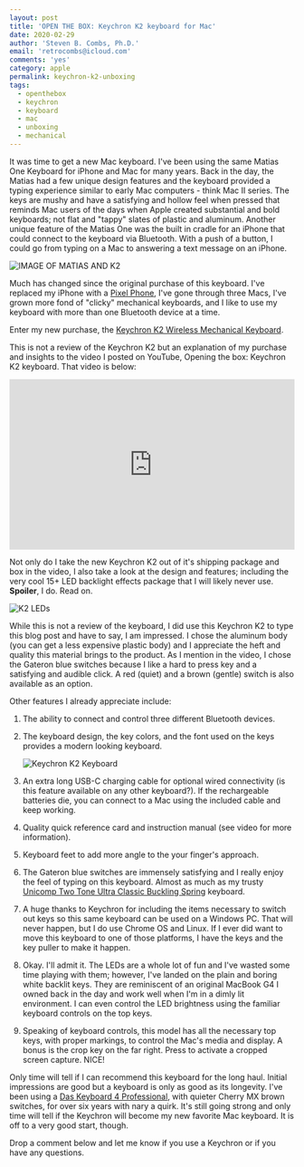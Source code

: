 ```yaml
---
layout: post
title: 'OPEN THE BOX: Keychron K2 keyboard for Mac'
date: 2020-02-29
author: 'Steven B. Combs, Ph.D.'
email: 'retrocombs@icloud.com'
comments: 'yes'
category: apple
permalink: keychron-k2-unboxing
tags:
  - openthebox
  - keychron
  - keyboard
  - mac
  - unboxing
  - mechanical
---
```


It was time to get a new Mac keyboard. I've been using the same Matias One Keyboard for iPhone and Mac for many years. Back in the day, the Matias had a few unique design features and the keyboard provided a typing experience similar to early Mac computers - think Mac II series. The keys are mushy and have a satisfying and hollow feel when pressed that reminds Mac users of the days when Apple created substantial and bold keyboards; not flat and "tappy" slates of plastic and aluminum. Another unique feature of the Matias One was the built in cradle for an iPhone that could connect to the keyboard via Bluetooth. With a push of a button, I could go from typing on a Mac to answering a text message on an iPhone.

![IMAGE OF MATIAS AND K2](/images/posts/2020-02-29-keychron-unboxing/matias-and-keychron.jpg)

Much has changed since the original purchase of this keyboard. I've replaced my iPhone with a [Pixel Phone](https://www.pixelpowerpodcast.com), I've gone through three Macs, I've grown more fond of "clicky" mechanical keyboards, and I like to use my keyboard with more than one Bluetooth device at a time.

Enter my new purchase, the [Keychron K2 Wireless Mechanical Keyboard](https://www.keychron.com/products/keychron-k2-wireless-mechanical-keyboard).

This is not a review of the Keychron K2 but an explanation of my purchase and insights to the video I posted on YouTube, Opening the box: Keychron K2 keyboard. That video is below:

<div style="position:relative;padding-top:56.25%;">
  <p><iframe src="https://www.youtube.com/embed/A7R0HIG7nR0" frameborder="0" allowfullscreen style="position:absolute;top:0;left:0;width:100%;height:100%;"></iframe></p>
</div>

Not only do I take the new Keychron K2 out of it's shipping package and box in the video, I also take a look at the design and features; including the very cool 15+ LED backlight effects package that I will likely never use. **Spoiler**, I do. Read on.

![K2 LEDs](/images/posts/2020-02-29-keychron-unboxing/keycron-k2-leds.jpg)

While this is not a review of the keyboard, I did use this Keychron K2 to type this blog post and have to say, I am impressed. I chose the aluminum body (you can get a less expensive plastic body) and I appreciate the heft and quality this material brings to the product. As I mention in the video, I chose the Gateron blue switches because I like a hard to press key and a satisfying and audible click. A red (quiet) and a brown (gentle) switch is also available as an option.

Other features I already appreciate include:

1. The ability to connect and control three different Bluetooth devices.
2. The keyboard design, the key colors, and the font used on the keys provides a modern looking keyboard.

    ![Keychron K2 Keyboard](/images/posts/2020-02-29-keychron-unboxing/keycron-k2.jpg)

2. An extra long USB-C charging cable for optional wired connectivity (is this feature available on any other keyboard?). If the rechargeable batteries die, you can connect to a Mac using the included cable and keep working.
3. Quality quick reference card and instruction manual (see video for more information).
4. Keyboard feet to add more angle to the your finger's approach.
5. The Gateron blue switches are immensely satisfying and I really enjoy the feel of typing on this keyboard. Almost as much as my trusty [Unicomp Two Tone Ultra Classic Buckling Spring](https://www.stevencombs.com/gadgets/2017/07/09/relive-80s-with-unicomp-keyboard.html) keyboard.
6. A huge thanks to Keychron for including the items necessary to switch out keys so this same keyboard can be used on a Windows PC. That will never happen, but I do use Chrome OS and Linux. If I ever did want to move this keyboard to one of those platforms, I have the keys and the key puller to make it happen.
7. Okay. I'll admit it. The LEDs are a whole lot of fun and I've wasted some time playing with them; however, I've landed on the plain and boring white backlit keys. They are reminiscent of an original MacBook G4 I owned back in the day and work well when I'm in a dimly lit environment. I can even control the LED brightness using the familiar keyboard controls on the top keys.
8. Speaking of keyboard controls, this model has all the necessary top keys, with proper markings, to control the Mac's media and display. A bonus is the crop key on the far right. Press to activate a cropped screen capture. NICE!

Only time will tell if I can recommend this keyboard for the long haul. Initial impressions are good but a keyboard is only as good as its longevity. I've been using a [Das Keyboard 4 Professional](https://amzn.to/2I9e2vC), with quieter Cherry MX brown switches, for over six years with nary a quirk. It's still going strong and only time will tell if the Keychron will become my new favorite Mac keyboard. It is off to a very good start, though.

Drop a comment below and let me know if you use a Keychron or if you have any questions.

